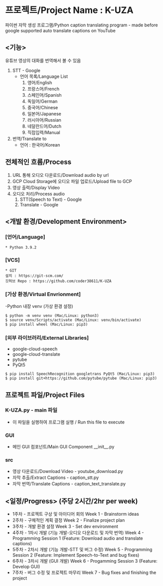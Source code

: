 # 프로젝트/Project Name : K-UZA
파이썬 자막 생성 프로그램/Python caption translating program - made before google supported auto translate captions on YouTube
## <기능>
유튜브 영상의 대화를 번역해서 볼 수 있음
1. STT - Google
	* 언어 목록/Language List
		1. 영어/English
		2. 프랑스어/French
		3. 스페인어/Spanish
		4. 독일어/German
		5. 중국어/Chinese
		6. 일본어/Japanese
		7. 러시아어/Russian
		8. 네덜란드어/Dutch
		9. 직접입력/Manual
2. 번역/Translate to
	* 언어 : 한국어/Korean

## 전체적인 흐름/Process
1. URL 통해 오디오 다운로드/Download audio by url
2. GCP Cloud Storage에 오디오 파일 업로드/Upload file to GCP
3. 영상 출력/Display Video
4. 오디오 처리/Process audio
    1. STT(Speech to Text) - Google
    2. Translate - Google

## <개발 환경/Development Environment>
### [언어/Language]

	* Python 3.9.2

### [VCS]

	* GIT
	설치 : https://git-scm.com/
	깃허브 Repo : https://github.com/coder38611/K-UZA

### [가상 환경/Virtual Envrionment]

-Python 내장 venv (가상 환경 설정)

```
$ python -m venv venv (Mac/Linux: python3)
$ source venv/Scripts/activate (Mac/Linux: venv/bin/activate)
$ pip install wheel (Mac/Linux: pip3)
```

### [외부 라이브러리/External Libraries]

* google-cloud-speech
* google-cloud-translate
* pytube
* PyQt5

```
$ pip install SpeechRecognition googletrans PyQt5 (Mac/Linux: pip3)
$ pip install git+https://github.com/pytube/pytube (Mac/Linux: pip3)
```

## 프로젝트 파일/Project Files
### K-UZA.py - main 파일

* 이 파일을 실행하여 프로그램 실행 / Run this file to execute

### GUI

* 메인 GUI 컴포넌트/Main GUI Component \_\_init\_\_.py

### src

* 영상 다운로드/Download Video - youtube_download.py
* 자막 추출/Extract Captions - caption_stt.py
* 자막 번역/Translate Captions - caption_text_translate.py

## <일정/Progress> (주당 2시간/2hr per week)

* 1주차 - 프로젝트 구상 및 아이디어 회의 Week 1 - Brainstorm ideas
* 2주차 - 구체적인 계획 결정 Week 2 - Finalize project plan
* 3주차 - 개발 환경 설정 Week 3 - Set dev environment
* 4주차 - 1차시 개발 (기능 개발-오디오 다운로드 및 자막 번역) Week 4 - Programming Session 1 (Feature: Download audio and translate captions)
* 5주차 - 2차시 개발 (기능 개발-STT 및 버그 수정) Week 5 - Programming Session 2 (Feature: Implement Speech-to-Text and bug fixes) 
* 6주차 - 3차시 개발 (GUI 개발) Week 6 - Progamming Session 3 (Feature: Develop GUI)
* 7주차 - 버그 수정 및 프로젝트 마무리 Week 7 - Bug fixes and finishing the project

